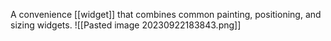 A convenience [[widget]] that combines common painting, positioning, and sizing widgets.
![[Pasted image 20230922183843.png]]
